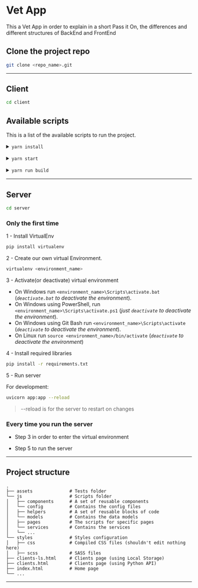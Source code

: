 # Vet App

This a Vet App in order to explain in a short Pass it On, the differences and different structures of BackEnd and FrontEnd

## Clone the project repo

```bash
git clone <repo_name>.git
```

---

## Client

```bash
cd client
```

## Available scripts

This is a list of the available scripts to run the project.

<details style="margin-bottom: 15px">
    <summary><code>yarn install</code></summary>
    <p style="font-size: 14px; padding: 5px 0 0 10px">
        Installs the necessary packages in order to run the project 
    </p>
</details>

<details style="margin-bottom: 15px">
    <summary><code>yarn start</code></summary>
    <p style="font-size: 14px; padding: 5px 0 0 10px">
        Starts the project in development mode
    </p>
</details>

<details style="margin-bottom: 15px">
    <summary><code>yarn run build</code></summary>
    <p style="font-size: 14px; padding: 5px 0 0 10px">
        Builds the project
    </p>
</details>

---

## Server

```bash
cd server
```

### Only the first time

1 - Install VirtualEnv

```bash
pip install virtualenv
```

2 - Create our own virtual Environment.

```bash
virtualenv <environment_name>
```

3 - Activate(or deactivate) virtual environment

-   On Windows run `<environment_name>\Scripts\activate.bat` (_`deactivate.bat` to deactivate the environment_).
-   On Windows using PowerShell, run `<environment_name>\Scripts\activate.ps1` (_just `deactivate` to deactivate the environment_).
-   On Windows using Git Bash run `<environment_name>\Scripts\activate` (_`deactivate` to deactivate the environment_).
-   On Linux run `source <environment_name>/bin/activate` (_`deactivate` to deactivate the environment_)

4 - Install required libraries

```bash
pip install -r requirements.txt
```

5 - Run server

For development:

```bash
uvicorn app:app --reload
```

> --reload is for the server to restart on changes

### Every time you run the server

-   Step 3 in order to enter the virtual environment

-   Step 5 to run the server

---

## Project structure

```text
.
├── assets              # Tests folder
└── js                  # Scripts folder
│   ├── components      # A set of reusable components
│   └── config          # Contains the config files
│   ├── helpers         # A set of reusable blocks of code
│   └── models          # Contains the data models
│   ├── pages           # The scripts for specific pages
│   └── services        # Contains the services
│   └── ...
└── styles              # Styles configuration
│   ├── css             # Compiled CSS files (shouldn't edit nothing here)
│   ├── scss            # SASS files
├── clients-ls.html     # Clients page (using Local Storage)
├── clients.html        # Clients page (using Python API)
├── index.html          # Home page
└── ...
```

---
